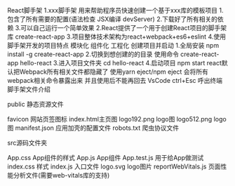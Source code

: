 React脚手架
    1.xxx脚手架 用来帮助程序员快速创建一个基于xxx库的模板项目
        1.包含了所有需要的配置(语法检查 JSX编译 devServer)
        2.下载好了所有相关的依赖
        3.可以自己运行一个简单效果
    2.React提供了一个用于创建React项目的脚手架库 create-react-app
    3.项目整体技术架构为react+webpack+es6+eslint
    4.使用脚手架开发的项目特点 模块化 组件化 工程化
创建项目并启动
    1.全局安装 npm install -g create-react-app
    2.切换到想创建的的目录 使用命令 create-react-app hello-react
    3.进入项目文件夹 cd hello-react
    4.启动项目 npm start
react默认把Webpack所有相关文件都隐藏了 
使用yarn eject/npm eject 
会将所有webpack相关命令暴露出来
并且使用后不能再回去
VsCode ctrl+Esc 呼出终端
脚手架文件介绍

public 静态资源文件

favicon 网站页签图标
index.html主页图
logo192.png logo图
logo512.png logo图
manifest.json 应用加壳的配置文件
robots.txt 爬虫协议文件

src源码文件夹

App.css App组件的样式
App.js App组件
App.test.js 用于给App做测试
index.css 样式
index.js 入口文件
logo.svg logo图片
reportWebVitals.js
   页面性能分析文件(需要web-vitals库的支持)


















